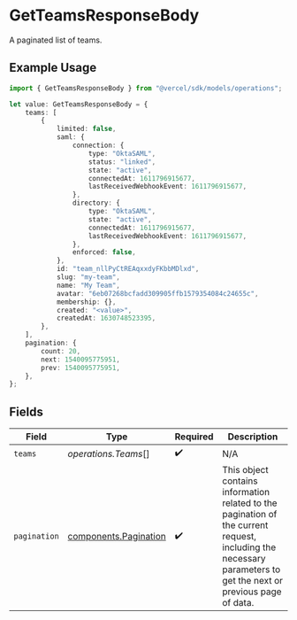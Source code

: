 # GetTeamsResponseBody

A paginated list of teams.

## Example Usage

```typescript
import { GetTeamsResponseBody } from "@vercel/sdk/models/operations";

let value: GetTeamsResponseBody = {
    teams: [
        {
            limited: false,
            saml: {
                connection: {
                    type: "OktaSAML",
                    status: "linked",
                    state: "active",
                    connectedAt: 1611796915677,
                    lastReceivedWebhookEvent: 1611796915677,
                },
                directory: {
                    type: "OktaSAML",
                    state: "active",
                    connectedAt: 1611796915677,
                    lastReceivedWebhookEvent: 1611796915677,
                },
                enforced: false,
            },
            id: "team_nllPyCtREAqxxdyFKbbMDlxd",
            slug: "my-team",
            name: "My Team",
            avatar: "6eb07268bcfadd309905ffb1579354084c24655c",
            membership: {},
            created: "<value>",
            createdAt: 1630748523395,
        },
    ],
    pagination: {
        count: 20,
        next: 1540095775951,
        prev: 1540095775951,
    },
};
```

## Fields

| Field                                                                                                                                                           | Type                                                                                                                                                            | Required                                                                                                                                                        | Description                                                                                                                                                     |
| --------------------------------------------------------------------------------------------------------------------------------------------------------------- | --------------------------------------------------------------------------------------------------------------------------------------------------------------- | --------------------------------------------------------------------------------------------------------------------------------------------------------------- | --------------------------------------------------------------------------------------------------------------------------------------------------------------- |
| `teams`                                                                                                                                                         | *operations.Teams*[]                                                                                                                                            | :heavy_check_mark:                                                                                                                                              | N/A                                                                                                                                                             |
| `pagination`                                                                                                                                                    | [components.Pagination](../../models/components/pagination.md)                                                                                                  | :heavy_check_mark:                                                                                                                                              | This object contains information related to the pagination of the current request, including the necessary parameters to get the next or previous page of data. |